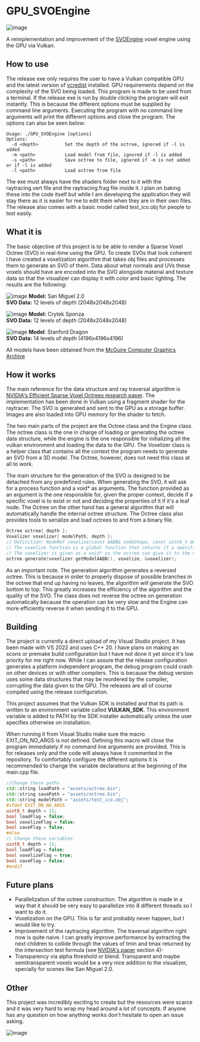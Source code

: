 # GPU_SVOEngine
![image](https://github.com/AsperTheDog/GPU_SVOEngine/assets/45227294/b895e571-a170-43f3-8fa7-4a6416be0d2f)

A reimplementation and improvement of the [SVOEngine](https://github.com/AsperTheDog/SVOEngine) voxel engine using the GPU via Vulkan.

## How to use
The release exe only requires the user to have a Vulkan compatible GPU and the latest version of [vcredist](https://aka.ms/vs/17/release/vc_redist.x64.exe) installed. GPU requirements depend on the complexity of the SVO being loaded.
This program is made to be used from a terminal. If the release exe is run by double clicking the program will exit instantly. This is because the different options must be supplied by command line arguments. Executing the program with no command line arguments will print the different options and close the program. The options can also be seen below:
```
Usage: ./GPU_SVOEngine [options]
Options:
  -d <depth>          Set the depth of the octree, ignored if -l is added
  -m <path>           Load model from file, ignored if -l is added
  -s <path>           Save octree to file, ignored if -m is not added or if -l is added
  -l <path>           Load octree from file
```
The exe must always have the shaders folder next to it with the raytracing.vert file and the raytracing.frag file inside it. I plan on baking these into the code itself but while I am developing the application they will stay there as it is easier for me to edit them when they are in their own files.
The release also comes with a basic model called test_ico.obj for people to test easily.

## What it is

The basic objective of this project is to be able to render a Sparse Voxel Octree (SVO) in real-time using the GPU. To create SVOs that look coherent I have created a voxelization algorithm that takes obj files and processes them to generate an SVO of them. Data about what normals and UVs these voxels should have are encoded into the SVO alongside material and texture data so that the visualizer can display it with color and basic lighting. The results are the following:

![image](https://github.com/AsperTheDog/GPU_SVOEngine/assets/45227294/7587e117-08fb-4284-8757-0a0becf22235)
**Model:** San Miguel 2.0  
**SVO Data:** 12 levels of depth (2048x2048x2048)

![image](https://github.com/AsperTheDog/GPU_SVOEngine/assets/45227294/9593b1b5-2576-4e40-ad6c-af7219bbb4f9)
**Model:** Crytek Sponza  
**SVO Data:** 12 levels of depth (2048x2048x2048)

![image](https://github.com/AsperTheDog/GPU_SVOEngine/assets/45227294/4d2867d8-c26f-4f9f-9ec1-31d8e096ffa3)
**Model**: Stanford Dragon  
**SVO Data:** 14 levels of depth (4196x4196x4196)


All models have been obtained from the [McGuire Computer Graphics Archive](https://casual-effects.com/data/)

## How it works
The main reference for the data structure and ray traversal algorithm is [NVIDIA's Efficient Sparse Voxel Octrees research paper](https://research.nvidia.com/publication/2010-02_efficient-sparse-voxel-octrees). The implementation has been done in Vulkan using a fragment shader for the raytracer. The SVO is generated and sent to the GPU as a storage buffer. Images are also loaded into GPU memory for the shader to fetch.

The two main parts of the project are the Octree class and the Engine class. The octree class is the one in charge of loading or generating the octree data structure, while the engine is the one responsible for initializing all the vulkan environment and loading the data to the GPU.
The Voxelizer class is a helper class that contains all the context the program needs to generate an SVO from a 3D model. The Octree, however, does not need this class at all to work.

The main structure for the generation of the SVO is designed to be detached from any predefined rules. When generating the SVO, it will ask for a process function and a void* as arguments. The function provided as an argument is the one responsible for, given the proper context, decide if a specific voxel is to exist or not and deciding the properties of it if it's a leaf node. The Octree on the other hand has a general algorithm that will automatically handle the internal octree structure. The Octree class also provides tools to serialize and load octrees to and from a binary file.

```cpp
Octree octree{ depth };
Voxelizer voxelizer{ modelPath, depth };
// Definition: NodeRef voxelize(const AABB& nodeShape, const uint8_t depth, const uint8_t maxDepth, void* data)
// The voxelize function is a global function that returns if a specific node exists and its properties
// The voxelizer is given as a void* so the octree can give it to the voxelize function as the argument "data"
octree.generate(voxelizer.getModelAABB(), voxelize, &voxelizer);
```

As an important note. The generation algorithm generates a reversed octree. This is because in order to properly dispose of possible branches in the octree that end up having no leaves, the algorithm will generate the SVO bottom to top. This greatly increases the efficiency of the algorithm and the quality of the SVO. The class does not reverse the octree on generation automatically because the operation can be very slow and the Engine can more efficiently reverse it when sending it to the GPU.

## Building
The project is currently a direct upload of my Visual Studio project. It has been made with VS 2022 and uses C++ 20. I have plans on making an scons or premake build configuration but I have not done it yet since it's low priority for me right now.
While I can assure that the release configuration generates a platform independent program, the debug program could crash on other devices or with other compilers. This is because the debug version uses some data structures that may be reordered by the compiler, corrupting the data given to the GPU. The releases are all of course compiled using the release configuration.

This project assumes that the Vulkan SDK is installed and that its path is written to an environment variable called **VULKAN_SDK**. This environment variable is added to PATH by the SDK installer automatically unless the user specifies otherwise on installation.

When running it from Visual Studio make sure the macro EXIT_ON_NO_ARGS is not defined. Defining this macro will close the program immediately if no command line arguments are provided. This is for releases only and the code will always have it commented in the repository.
To comfortably configure the different options it is recommended to change the variable declarations at the beginning of the main.cpp file.
```cpp
//Change these paths
std::string loadPath = "assets/octree.bin";
std::string savePath = "assets/octree.bin";
std::string modelPath = "assets/test_ico.obj";
#ifdef EXIT_ON_NO_ARGS
uint8_t depth = 11;
bool loadFlag = false;
bool voxelizeFlag = false;
bool saveFlag = false;
#else
// Change these variables
uint8_t depth = 11;
bool loadFlag = false;
bool voxelizeFlag = true;
bool saveFlag = false;
#endif
```

## Future plans
- Parallelization of the octree construction. The algorithm is made in a way that it should be very easy to parallelize into 8 different threads so I want to do it.
- Voxelization on the GPU. This is far and probably never happen, but I would like to try.
- Improvement of the raytracing algorithm. The traversal algorithm right now is quite naive. I can greatly improve performance by extracting the next children to collide through the values of tmin and tmax returned by the intersection test formula (see [NVIDIA's paper](https://research.nvidia.com/publication/2010-02_efficient-sparse-voxel-octrees) section 4)-
- Transparency via alpha threshold or blend. Transparent and maybe semitransparent voxels would be a very nice addition to the visualizer, specially for scenes like San Miguel 2.0.

## Other

This project was incredibly exciting to create but the resources were scarce and it was very hard to wrap my head around a lot of concepts. If anyone has any question on how anything works don't hesitate to open an issue asking.

![image](https://github.com/AsperTheDog/GPU_SVOEngine/assets/45227294/b6294512-c8fb-4858-b4ce-622f23be1171)

